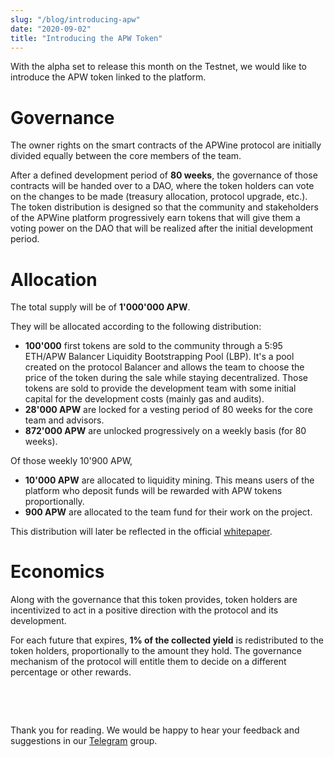 ```yaml
---
slug: "/blog/introducing-apw"
date: "2020-09-02"
title: "Introducing the APW Token"
---
```


With the alpha set to release this month on the Testnet, we would like to introduce the APW token linked to the platform.

# Governance

The owner rights on the smart contracts of the APWine protocol are initially divided equally between the core members of the team.

After a defined development period of **80 weeks**, the governance of those contracts will be handed over to a DAO, where the token holders can vote on the changes to be made (treasury allocation, protocol upgrade, etc.). The token distribution is designed so that the community and stakeholders of the APWine  platform progressively earn tokens that will give them a voting power on the DAO that will be realized after the initial development period.

# Allocation

The total supply will be of **1'000'000 APW**.

They will be allocated according to the following distribution:

- **100'000** first tokens are sold to the community through a 5:95 ETH/APW Balancer Liquidity Bootstrapping Pool (LBP). It's a pool created on the protocol Balancer and allows the team to choose the price of the token during the sale while staying decentralized. Those tokens are sold to provide the development team with some initial capital for the development costs (mainly gas and audits).
- **28'000 APW** are locked for a vesting period of 80 weeks for the core team and advisors.
- **872'000 APW** are unlocked progressively on a weekly basis (for 80 weeks).

Of those weekly 10'900 APW,
- **10'000 APW** are allocated to liquidity mining. This means users of the platform who deposit funds will be rewarded with APW tokens proportionally.
- **900 APW** are allocated to the team fund for their work on the project.

This distribution will later be reflected in the official [whitepaper](http://localhost:8000/APWine___Whitepaper.pdf).

# Economics

Along with the governance that this token provides, token holders are incentivized to act in a positive direction with the protocol and its development.

For each future that expires, **1% of the collected yield** is redistributed to the token holders, proportionally to the amount they hold. The governance mechanism of the protocol will entitle them to decide on a different percentage or other rewards.

&nbsp;

&nbsp;

Thank you for reading. We would be happy to hear your feedback and suggestions in our [Telegram](https://t.me/APWineFinance) group.